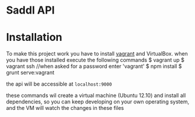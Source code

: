 Saddl API
====

Installation
====
To make this project work you have to install [vagrant](http://vagrantup.com) and VirtualBox.
when you have those installed execute the following commands
    $ vagrant up
    $ vagrant ssh
    //when asked for a password enter 'vagrant'
    $ npm install
    $ grunt serve:vagrant

the api will be accessible at `localhost:9000`

these commands wil create a virtual machine (Ubuntu 12.10) and install all dependencies, so you can keep developing on your own operating system, and the VM will watch the changes in these files
